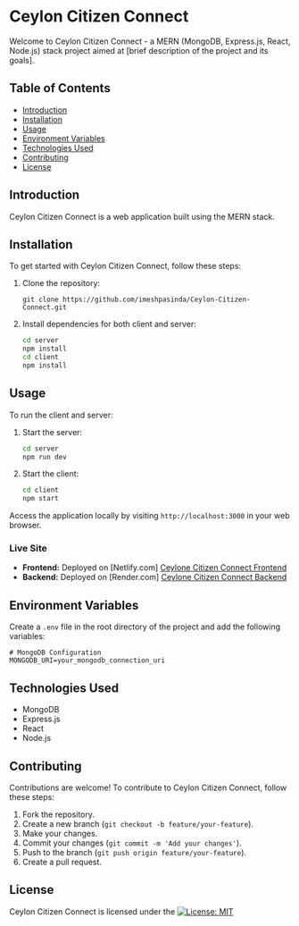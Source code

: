 # Ceylon Citizen Connect

Welcome to Ceylon Citizen Connect - a MERN (MongoDB, Express.js, React, Node.js) stack project aimed at [brief description of the project and its goals].

## Table of Contents

- [Introduction](#introduction)
- [Installation](#installation)
- [Usage](#usage)
- [Environment Variables](#environment-variables)
- [Technologies Used](#technologies-used)
- [Contributing](#contributing)
- [License](#license)

## Introduction

Ceylon Citizen Connect is a web application built using the MERN stack.

## Installation

To get started with Ceylon Citizen Connect, follow these steps:

1. Clone the repository:

    ```
    git clone https://github.com/imeshpasinda/Ceylon-Citizen-Connect.git
    ```

2. Install dependencies for both client and server:

    ```bash
    cd server
    npm install
    cd client
    npm install
    ```

## Usage

To run the client and server:

1. Start the server:

    ```bash
    cd server
    npm run dev
    ```

2. Start the client:

    ```bash
    cd client
    npm start
    ```
Access the application locally by visiting `http://localhost:3000` in your web browser.

### Live Site

- **Frontend:** Deployed on [Netlify.com] [Ceylone Citizen Connect Frontend](https://ceylon-citizen-connect.netlify.app/)
- **Backend:** Deployed on [Render.com] [Ceylone Citizen Connect Backend](https://ccc-backend.onrender.com/)

## Environment Variables

Create a `.env` file in the root directory of the project and add the following variables:

```env
# MongoDB Configuration
MONGODB_URI=your_mongodb_connection_uri
```


## Technologies Used

- MongoDB
- Express.js
- React
- Node.js

## Contributing

Contributions are welcome! To contribute to Ceylon Citizen Connect, follow these steps:

1. Fork the repository.
2. Create a new branch (`git checkout -b feature/your-feature`).
3. Make your changes.
4. Commit your changes (`git commit -m 'Add your changes'`).
5. Push to the branch (`git push origin feature/your-feature`).
6. Create a pull request.

## License

Ceylon Citizen Connect is licensed under the  [![License: MIT](https://img.shields.io/badge/License-MIT-yellow.svg)](https://github.com/ImeshPasinda/Ceylon-Citizen-Connect/blob/development/LICENSE)
